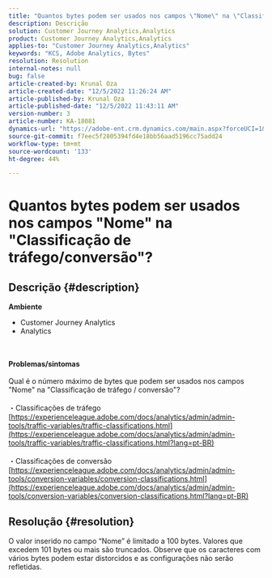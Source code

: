 ```yaml
---
title: "Quantos bytes podem ser usados nos campos \"Nome\" na \"Classificação de tráfego/conversão\"?"
description: Descrição
solution: Customer Journey Analytics,Analytics
product: Customer Journey Analytics,Analytics
applies-to: "Customer Journey Analytics,Analytics"
keywords: "KCS, Adobe Analytics, Bytes"
resolution: Resolution
internal-notes: null
bug: false
article-created-by: Krunal Oza
article-created-date: "12/5/2022 11:26:24 AM"
article-published-by: Krunal Oza
article-published-date: "12/5/2022 11:43:11 AM"
version-number: 3
article-number: KA-18081
dynamics-url: "https://adobe-ent.crm.dynamics.com/main.aspx?forceUCI=1&pagetype=entityrecord&etn=knowledgearticle&id=650ddda4-8f74-ed11-81aa-6045bd006c82"
source-git-commit: f7eec5f2805394fd4e18bb56aad5196cc75add24
workflow-type: tm+mt
source-wordcount: '133'
ht-degree: 44%

---
```


# Quantos bytes podem ser usados nos campos &quot;Nome&quot; na &quot;Classificação de tráfego/conversão&quot;?

## Descrição {#description}

<b>Ambiente</b>
- Customer Journey Analytics
- Analytics

<br> <br><b>Problemas/sintomas</b><br> <br>Qual é o número máximo de bytes que podem ser usados nos campos &quot;Nome&quot; na &quot;Classificação de tráfego / conversão&quot;?<br> <br>・Classificações de tráfego
[https://experienceleague.adobe.com/docs/analytics/admin/admin-tools/traffic-variables/traffic-classifications.html](https://experienceleague.adobe.com/docs/analytics/admin/admin-tools/traffic-variables/traffic-classifications.html?lang=pt-BR)<br> <br>・Classificações de conversão
[https://experienceleague.adobe.com/docs/analytics/admin/admin-tools/conversion-variables/conversion-classifications.html](https://experienceleague.adobe.com/docs/analytics/admin/admin-tools/conversion-variables/conversion-classifications.html?lang=pt-BR)

## Resolução {#resolution}


O valor inserido no campo “Nome” é limitado a 100 bytes. Valores que excedem 101 bytes ou mais são truncados. Observe que os caracteres com vários bytes podem estar distorcidos e as configurações não serão refletidas.
